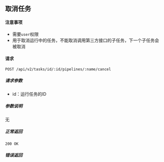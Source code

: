 ## 取消任务

#### 注意事项

- 需要`user`权限
- 用于取消运行中的任务，不能取消调用第三方接口的子任务，下一个子任务会被取消

#### 请求

```
POST /api/v2/tasks/id/:id/pipelines/:name/cancel
```

##### 请求参数

- id：运行任务的ID

##### 参数说明

无

##### 正常返回

```
200 OK
```

##### 错误返回
